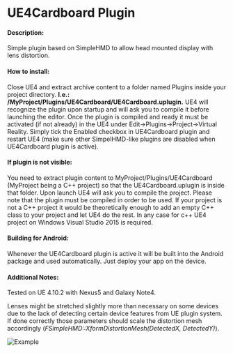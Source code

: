 # UE4Cardboard Plugin

#### Description:

Simple plugin based on SimpleHMD to allow head mounted display with lens distortion. 

#### How to install:

Close UE4 and extract archive content to a folder named Plugins inside your project directory. 
**I.e.: /MyProject/Plugins/UE4Cardboard/UE4Cardboard.uplugin.** UE4 will recognize the plugin upon startup and will ask you to compile it before launching the editor. Once the plugin is compiled and ready it must be
activated (if not already) in the UE4 under Edit->Plugins->Project->Virtual Reality. Simply tick the Enabled checkbox in UE4Cardboard plugin and restart UE4 
(make sure other SimpelHMD-like plugins are disabled when UE4Cardboard plugin is active).

#### If plugin is not visible:
You need to extract plugin content to MyProject/Plugins/UE4Cardboard (MyProject being a C++ project) so that the UE4Cardboard.uplugin is inside that folder. Upon launch UE4 will ask you to compile the project. Please note that the plugin must be compiled in order to be used. If your project is not a C++ project it would be theoretically enough to add an empty C++ class to your project and let UE4 do the rest. In any case for c++ UE4 project on Windows Visual Studio 2015 is required.

#### Building for Android:

Whenever the UE4Cardboard plugin is active it will be built into the Android package and used automatically. Just deploy your app on the device.

#### Additional Notes:

Tested on UE 4.10.2 with Nexus5 and Galaxy Note4.

Lenses might be stretched slightly more than necessary on some devices due to the lack of detecting certain device features from UE plugin system. If done correctly those parameters should scale the distortion mesh accordingly (*FSimpleHMD::XformDistortionMesh(DetectedX, DetectedY)*).

![Example](http://i.imgur.com/hufwLqR.jpg "Example")

